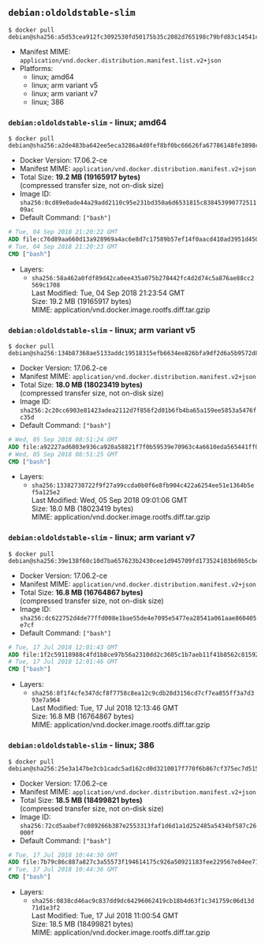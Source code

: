 ## `debian:oldoldstable-slim`

```console
$ docker pull debian@sha256:a5d53cea912fc3092530fd50175b35c2082d765198c79bfd83c14541c137f494
```

-	Manifest MIME: `application/vnd.docker.distribution.manifest.list.v2+json`
-	Platforms:
	-	linux; amd64
	-	linux; arm variant v5
	-	linux; arm variant v7
	-	linux; 386

### `debian:oldoldstable-slim` - linux; amd64

```console
$ docker pull debian@sha256:a2de483ba642ee5eca3286a4d0fef8bf0bc66626fa67786148fe3898c389da0a
```

-	Docker Version: 17.06.2-ce
-	Manifest MIME: `application/vnd.docker.distribution.manifest.v2+json`
-	Total Size: **19.2 MB (19165917 bytes)**  
	(compressed transfer size, not on-disk size)
-	Image ID: `sha256:0cd89e0ade44a29add2110c95e231bd350a6d6531815c83845399077251109ac`
-	Default Command: `["bash"]`

```dockerfile
# Tue, 04 Sep 2018 21:20:22 GMT
ADD file:c76d89aa660d13a928969a4ac6e8d7c17589b57ef14f0aacd410ad3951d450bd in / 
# Tue, 04 Sep 2018 21:20:23 GMT
CMD ["bash"]
```

-	Layers:
	-	`sha256:58a462a0fdf89d42ca0ee435a075b278442fc4d2d74c5a876ae88cc2569c1708`  
		Last Modified: Tue, 04 Sep 2018 21:23:54 GMT  
		Size: 19.2 MB (19165917 bytes)  
		MIME: application/vnd.docker.image.rootfs.diff.tar.gzip

### `debian:oldoldstable-slim` - linux; arm variant v5

```console
$ docker pull debian@sha256:134b87368ae5133addc19518315efb6634ee826bfa9df2d6a5b9572d860b7001
```

-	Docker Version: 17.06.2-ce
-	Manifest MIME: `application/vnd.docker.distribution.manifest.v2+json`
-	Total Size: **18.0 MB (18023419 bytes)**  
	(compressed transfer size, not on-disk size)
-	Image ID: `sha256:2c20cc6903e81423adea2112d7f856f2d01b6fb4ba65a159ee5853a5476fc35d`
-	Default Command: `["bash"]`

```dockerfile
# Wed, 05 Sep 2018 08:51:24 GMT
ADD file:a92227ad6803e936ca920a58821f7f0b59539e70963c4a6610eda565441ff07c in / 
# Wed, 05 Sep 2018 08:51:25 GMT
CMD ["bash"]
```

-	Layers:
	-	`sha256:13382738722f9f27a99ccda0b0f6e8fb904c422a6254ee51e1364b5ef5a125e2`  
		Last Modified: Wed, 05 Sep 2018 09:01:06 GMT  
		Size: 18.0 MB (18023419 bytes)  
		MIME: application/vnd.docker.image.rootfs.diff.tar.gzip

### `debian:oldoldstable-slim` - linux; arm variant v7

```console
$ docker pull debian@sha256:39e138f60c10d7ba657623b2430cee1d945709fd173524103b69b5cbeee3db92
```

-	Docker Version: 17.06.2-ce
-	Manifest MIME: `application/vnd.docker.distribution.manifest.v2+json`
-	Total Size: **16.8 MB (16764867 bytes)**  
	(compressed transfer size, not on-disk size)
-	Image ID: `sha256:dc622752d4de77ffd008e1bae55de4e7095e5477ea28541a061aae860405e7cf`
-	Default Command: `["bash"]`

```dockerfile
# Tue, 17 Jul 2018 12:01:43 GMT
ADD file:1f2c59118988c4fd1b8ce97b56a2310dd2c3605c1b7aeb11f41b8562c81592f0 in / 
# Tue, 17 Jul 2018 12:01:46 GMT
CMD ["bash"]
```

-	Layers:
	-	`sha256:8f1f4cfe347dcf8f7758c8ea12c9cdb28d3156cd7cf7ea855ff3a7d393e7a964`  
		Last Modified: Tue, 17 Jul 2018 12:13:46 GMT  
		Size: 16.8 MB (16764867 bytes)  
		MIME: application/vnd.docker.image.rootfs.diff.tar.gzip

### `debian:oldoldstable-slim` - linux; 386

```console
$ docker pull debian@sha256:25e3a147be3cb1cadc5ad162cd0d3210017f770f6b867cf375ec7d515a5c3653
```

-	Docker Version: 17.06.2-ce
-	Manifest MIME: `application/vnd.docker.distribution.manifest.v2+json`
-	Total Size: **18.5 MB (18499821 bytes)**  
	(compressed transfer size, not on-disk size)
-	Image ID: `sha256:72cd5aabef7c089266b387e2553313faf1d6d1a1d252485a5434bf587c26000f`
-	Default Command: `["bash"]`

```dockerfile
# Tue, 17 Jul 2018 10:44:30 GMT
ADD file:7b79c86c887a827c3a55573f194614175c926a50921183fee229567e84ee71c0 in / 
# Tue, 17 Jul 2018 10:44:36 GMT
CMD ["bash"]
```

-	Layers:
	-	`sha256:0838cd46ac9c837dd9dc64296062419cb18b4d63f1c341759c06d13d71d1e3f2`  
		Last Modified: Tue, 17 Jul 2018 11:00:54 GMT  
		Size: 18.5 MB (18499821 bytes)  
		MIME: application/vnd.docker.image.rootfs.diff.tar.gzip
